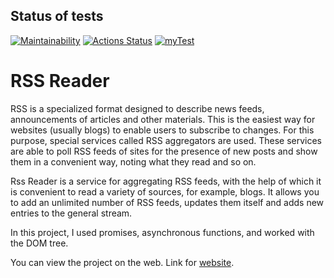 ## Status of tests

[![Maintainability](https://api.codeclimate.com/v1/badges/273bef3fd9023d26ea2f/maintainability)](https://codeclimate.com/github/Zubkov99/frontend-project-lvl3/maintainability)
[![Actions Status](https://github.com/Zubkov99/frontend-project-lvl3/workflows/hexlet-check/badge.svg)](https://github.com/Zubkov99/frontend-project-lvl3/actions)
[![myTest](https://github.com/Zubkov99/frontend-project-lvl3/actions/workflows/actions.yml/badge.svg)](https://github.com/Zubkov99/frontend-project-lvl3/actions/workflows/actions.yml)

# RSS Reader
RSS is a specialized format designed to describe news feeds, announcements of articles and other materials. This is the easiest way for websites (usually blogs) to enable users to subscribe to changes. For this purpose, special services called RSS aggregators are used. These services are able to poll RSS feeds of sites for the presence of new posts and show them in a convenient way, noting what they read and so on.

Rss Reader is a service for aggregating RSS feeds, with the help of which it is convenient to read a variety of sources, for example, blogs. It allows you to add an unlimited number of RSS feeds, updates them itself and adds new entries to the general stream.

In this project, I used promises, asynchronous functions, and worked with the DOM tree.

You can view the project on the web. Link for [website](https://frontend-project-lvl3-zubkov99.vercel.app/).
